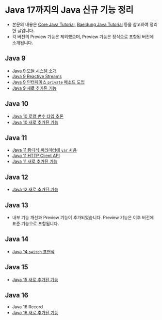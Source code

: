 # Java 17까지의 Java 신규 기능 정리
- 본문의 내용은 [Core Java Tutorial](https://www.logicbig.com/tutorials/core-java-tutorial), [Baeldung Java Tutorial](https://www.baeldung.com/java-tutorial) 등을 참고하여 정리한 글입니다.
- 각 버전의 Preview 기능은 제외했으며, Preview 기능은 정식으로 포함된 버전에 소개됩니다.
## Java 9
- [Java 9 모듈 시스템 소개](https://github.com/libedi/new-features-up-to-java17/blob/main/java9/java9ModuleSystem.md)
- [Java 9 Reactive Streams](https://github.com/libedi/new-features-up-to-java17/blob/main/java9/java9ReactiveStreams.md)
- [Java 9 인터페이스 `private` 메소드 도입](https://github.com/libedi/new-features-up-to-java17/blob/main/java9/java9PrivateMethodInInterface.md)
- [Java 9 새로 추가된 기능](https://github.com/libedi/new-features-up-to-java17/blob/main/java9/java9NewFeatures.md)
## Java 10
- [Java 10 로컬 변수 타입 추론](https://github.com/libedi/new-features-up-to-java17/blob/main/java10/java10LocalVariableTypeInference.md)
- [Java 10 새로 추가된 기능](https://github.com/libedi/new-features-up-to-java17/blob/main/java10/java10NewFeatures.md)
## Java 11
- [Java 11 람다식 파라미터에 `var` 사용](https://github.com/libedi/new-features-up-to-java17/blob/main/java11/java11UsingVarInLambda.md)
- [Java 11 HTTP Client API](https://github.com/libedi/new-features-up-to-java17/blob/main/java11/java11HttpClientApi.md)
- [Java 11 새로 추가된 기능](https://github.com/libedi/new-features-up-to-java17/blob/main/java11/java11NewFeatures.md)
## Java 12
- [Java 12 새로 추가된 기능](https://github.com/libedi/new-features-up-to-java17/blob/main/java12/java12NewFeatures.md)
## Java 13
-  내부 기능 개선과 Preview 기능이 추가되었습니다. Preview 기능은 이후 버전에 표준 기능으로 포함됩니다.
## Java 14
- [Java 14 `switch` 표현식](https://github.com/libedi/new-features-up-to-java17/blob/main/java14/java14SwitchExpression.md)
## Java 15
- [Java 15 새로 추가된 기능](https://github.com/libedi/new-features-up-to-java17/blob/main/java15/java15NewFeatures.md)
## Java 16
- Java 16 Record
- [Java 16 새로 추가된 기능](https://github.com/libedi/new-features-up-to-java17/blob/main/java16/java16NewFeatures.md)
